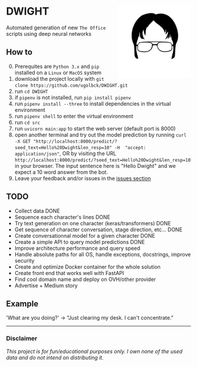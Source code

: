 DWIGHT 
<img align="right" width="200" height="200" src="assets/images/dwight-clipart.jpg">
============================== 

Automated generation of new `The Office` scripts using deep neural networks

## How to ##
0. Prerequites are `Python 3.x` and `pip` installed on a `Linux` or `MacOS` system
1. download the project locally with `git clone https://github.com/ugolbck/DWIGHT.git`
2. run `cd DWIGHT`
3. if `pipenv` is not installed, run `pip install pipenv`
4. run `pipenv install --three` to install dependencies in the virtual environment
5. run `pipenv shell` to enter the virtual environment
6. run `cd src`
7. run `uvicorn main:app` to start the web server (default port is 8000)
8. open another terminal and try out the model prediction by running `curl -X GET "http://localhost:8000/predict/?seed_text=Hello%20Dwight&len_resp=10" -H  "accept: application/json"`, OR by visiting the URL `http://localhost:8000/predict/?seed_text=Hello%20Dwight&len_resp=10` in your browser. The input sentence here is "Hello Dwight" and we expect a 10 word answer from the bot.
9. Leave your feedback and/or issues in the [issues section](https://github.com/ugolbck/DWIGHT/issues)


## TODO ##
- Collect data DONE
- Sequence each character's lines DONE
- Try text generation on one character (keras/transformers) DONE
- Get sequence of character conversation, stage direction, etc... DONE
- Create conversationnal model for a given character DONE
- Create a simple API to query model predictions DONE
- Improve architecture performance and query speed
- Handle absolute paths for all OS, handle exceptions, docstrings, improve security
- Create and optimize Docker container for the whole solution
- Create front end that works well with FastAPI
- Find cool domain name and deploy on OVH/other provider
- Advertise + Medium story


## Example ##
'What are you doing?' -> "Just clearing my desk. I can't concentrate."

------------
### Disclaimer ###
_This project is for fun/educational purposes only. I own none of the used data and do not intend on distributing it._
